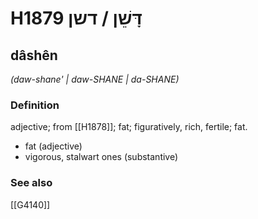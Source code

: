 # H1879 דָּשֵׁן / דשן

## dâshên

_(daw-shane' | daw-SHANE | da-SHANE)_

### Definition

adjective; from [[H1878]]; fat; figuratively, rich, fertile; fat.

- fat (adjective)
- vigorous, stalwart ones (substantive)
### See also

[[G4140]]

